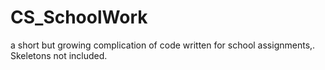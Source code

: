 # CS_SchoolWork
a short but growing complication of code written for school assignments,. Skeletons not included.
